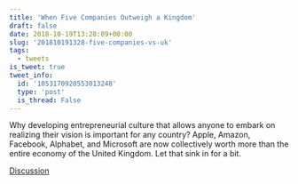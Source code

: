 ```yaml
---
title: 'When Five Companies Outweigh a Kingdom'
draft: false
date: 2018-10-19T13:28:09+00:00
slug: '201810191328-five-companies-vs-uk'
tags:
  - tweets
is_tweet: true
tweet_info:
  id: '1053170920553013248'
  type: 'post'
  is_thread: False
---
```




Why developing entrepreneurial culture that allows anyone to embark on realizing their vision is important for any country? Apple, Amazon, Facebook, Alphabet, and Microsoft are now collectively worth more than the entire economy of the United Kingdom. Let that sink in for a bit.

[Discussion](https://x.com/sytelus/status/1053170920553013248)
